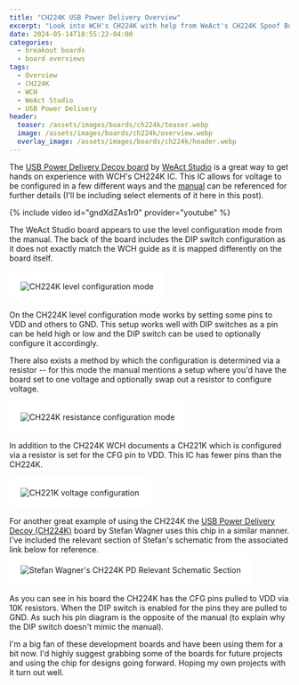 ```yaml
---
title: "CH224K USB Power Delivery Overview"
excerpt: "Look into WCH's CH224K with help from WeAct's CH224K Spoof Board"
date: 2024-05-14T18:55:22-04:00
categories:
  - breakout boards
  - board overviews
tags:
  - Overview
  - CH224K
  - WCH
  - WeAct Studio
  - USB Power Delivery
header:
  teaser: /assets/images/boards/ch224k/teaser.webp
  image: /assets/images/boards/ch224k/overview.webp
  overlay_image: /assets/images/boards/ch224k/header.webp
---
```


The [USB Power Delivery Decoy board](https://www.aliexpress.us/item/3256803150519042.html) by [WeAct Studio](https://www.aliexpress.com/store/1101545918) is a great way to get hands on experience with WCH's CH224K IC. This IC allows for voltage to be configured in a few different ways and the [manual](https://www.wch-ic.com/downloads/CH224DS1_PDF.html) can be referenced for further details (I'll be including select elements of it here in this post).

{% include video id="gndXdZAs1r0" provider="youtube" %}

The WeAct Studio board appears to use the level configuration mode from the manual. The back of the board includes the DIP switch configuration as it does not exactly match the WCH guide as it is mapped differently on the board itself.

<img src="{{ site.url }}{{ site.baseurl }}/assets/images/boards/ch224k/level-configuration-mode.webp" alt="CH224K level configuration mode" style="padding: 20px; background-color: #FFF;">

On the CH224K level configuration mode works by setting some pins to VDD and others to GND. This setup works well with DIP switches as a pin can be held high or low and the DIP switch can be used to optionally configure it accordingly.

There also exists a method by which the configuration is determined via a resistor -- for this mode the manual mentions a setup where you'd have the board set to one voltage and optionally swap out a resistor to configure voltage.

<img src="{{ site.url }}{{ site.baseurl }}/assets/images/boards/ch224k/resistance-configuration-mode.webp" alt="CH224K resistance configuration mode" style="padding: 20px; background-color: #FFF;">

In addition to the CH224K WCH documents a CH221K which is configured via a resistor is set for the CFG pin to VDD. This IC has fewer pins than the CH224K.

<img src="{{ site.url }}{{ site.baseurl }}/assets/images/boards/ch224k/CH221K-voltage-configuration.webp" alt="CH221K voltage configuration" style="padding: 20px; background-color: #FFF;">

For another great example of using the CH224K the [USB Power Delivery Decoy (CH224K)](https://oshwlab.com/wagiminator/ch224k-usb-pd-decoy) board by Stefan Wagner uses this chip in a similar manner. I've included the relevant section of Stefan's schematic from the associated link below for reference.
<img src="{{ site.url }}{{ site.baseurl }}/assets/images/boards/ch224k/stefan-wagner-ch224k-relevant-schematic-section.webp" alt="Stefan Wagner's CH224K PD Relevant Schematic Section" style="padding: 20px; background-color: #FFF;">

As you can see in his board the CH224K has the CFG pins pulled to VDD via 10K resistors. When the DIP switch is enabled for the pins they are pulled to GND. As such his pin diagram is the opposite of the manual (to explain why the DIP switch doesn't mimic the manual).

I'm a big fan of these development boards and have been using them for a bit now. I'd highly suggest grabbing some of the boards for future projects and using the chip for designs going forward. Hoping my own projects with it turn out well.

